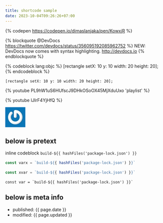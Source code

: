 ```yaml
---
title: shortcode sample
date: 2023-10-04T09:26:26+07:00
---
```


{% codepen https://codepen.io/dimaslanjaka/pen/KowxjR %}

{% blockquote @DevDocs https://twitter.com/devdocs/status/356095192085962752 %}
NEW: DevDocs now comes with syntax highlighting. http://devdocs.io
{% endblockquote %}

{% codeblock lang:objc %}
[rectangle setX: 10 y: 10 width: 20 height: 20];
{% endcodeblock %}

```objc
[rectangle setX: 10 y: 10 width: 20 height: 20];
```

{% youtube PL9hW1uS6HUfscJ9DHkOSoOX45MjXduUxo 'playlist' %}

{% youtube lJIrF4YjHfQ %}

![image](./image.jpg)

## below is pretext

inline codeblock `build-${{ hashFiles('package-lock.json') }}`

```js
const varx = `build-${{ hashFiles('package-lock.json') }}`
```

```ts
const xvar = `build-${{ hashFiles('package-lock.json') }}`
```

```
const var = `build-${{ hashFiles('package-lock.json') }}`
```

## below is meta info

- published: {{ page.date }}
- modified: {{ page.updated }}